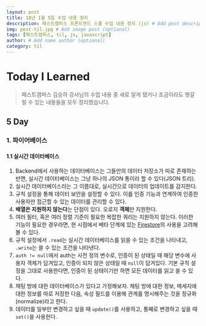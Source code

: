 ```yaml
---
layout: post
title: 18년 1월 5일 수업 내용 정리
description: 패스트캠퍼스 프론트엔드 스쿨 수업 내용 정리 (js) # Add post description (optional)
img: post-til.jpg # Add image post (optional)
tags: [패스트캠퍼스, til, js, javascript]
author: # Add name author (optional)
category: til
---
```

# Today I Learned

> 패스트캠퍼스 김승하 강사님의 수업 내용 중 새로 알게 됐거나 조금이라도 헷갈릴 수 있는 내용들을 모두 정리했습니다.

## 5 Day

### 1. 파이어베이스 

#### 1.1 실시간 데이터베이스

1. Backend에서 사용하는 데이터베이스는 그들만의 데이터 저장소가 따로 존재하는 반면, 실시간 데이터베이스는 그냥 하나의 JSON 통이라 할 수 있다(JSON 트리).
2. 실시간 데이터베이스라는 그 이름대로, 실시간으로 데이터의 업데이트를 감지한다.
3. 규칙 설정을 통해 데이터 보안을 설정할 수 있다. 이를 인증 기능과 연계하여 인증한 사용자만 접근할 수 있는 데이터를 관리할 수 있다.
4. **배열은 지원하지 않는다**는 단점이 있다. 오로지 **객체**만 지원한다.
5. 여러 필터, 혹은 여러 정렬 기준이 필요한 복잡한 쿼리는 지원하지 않는다. 이러한 기능이 필요한 경우라면, 현 시점에서 베타 단계에 있는 [Firestore](https://firebase.google.com/docs/firestore/?hl=ko)의 사용을 고려해볼 수 있다.
6. 규칙 설정에서 `.read`는 실시간 데이터베이스를 읽을 수 있는 조건을 나타내고, `.write`는 쓸 수 있는 조건을 나타낸다.
7. `auth != null`에서 auth는 사전 정의 변수로, 인증이 된 상태일 때 해당 변수에 사용자 객체가 담겨있고, 인증이 되지 않은 상태일 때 `null`이 담겨있다. 기본 규칙 설정을 그대로 사용한다면, 인증이 된 상태이기만 하면 모든 데이터를 읽고 쓸 수 있다.
8. 채팅 방에 대한 데이터베이스가 있다고 가정해보자. 채팅 방에 대한 정보, 메세지에 대한 정보를 따로 저장한 다음, 속성 필드를 이용해 관계를 명시해주는 것을 정규화(normalize)라고 한다.
9. 데이터를 일부만 변경하고 싶을 때 `update()`를 사용하고, 통째로 변경하고 싶을 때 `set()`을 사용한다.